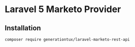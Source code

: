 # Laravel 5 Marketo Provider

## Installation

`composer require generationtux/laravel-marketo-rest-api`